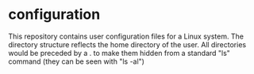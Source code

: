 # configuration
This repository contains user configuration files for a Linux system. The directory structure reflects the home directory of the user. All directories would be preceded by a . to make them hidden from a standard "ls" command (they can be seen with "ls -al")
